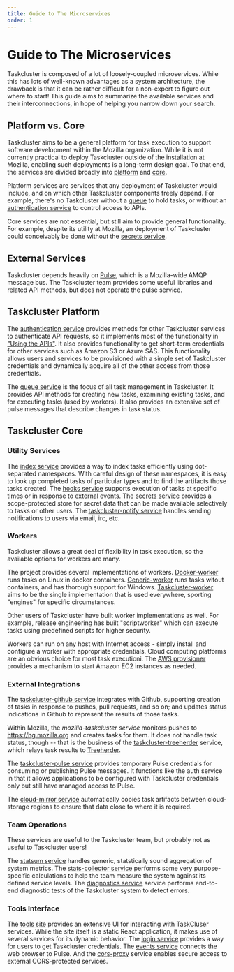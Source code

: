 ```yaml
---
title: Guide to The Microservices
order: 1
---
```


# Guide to The Microservices

Taskcluster is composed of a lot of loosely-coupled microservices.
While this has lots of well-known advantages as a system architecture, the drawback is that it can be rather difficult for a non-expert to figure out where to start!
This guide aims to summarize the available services and their interconnections, in hope of helping you narrow down your search.

## Platform vs. Core

Taskcluster aims to be a general platform for task execution to support software development within the Mozilla organization.
While it is not currently practical to deploy Taskcluster outside of the installation at Mozilla, enabling such deployments is a long-term design goal.
To that end, the services are divided broadly into [platform](platform) and [core](core).

Platform services are services that any deployment of Taskcluster would include, and on which other Taskcluster components freely depend.
For example, there's no Taskcluster without a [queue](platform/queue) to hold tasks, or without an [authentication service](platform/auth) to control access to APIs.

Core services are not essential, but still aim to provide general functionality.
For example, despite its utility at Mozilla, an deployment of Taskcluster could conceivably be done without the [secrets service](core/secrets).

## External Services

Taskcluster depends heavily on [Pulse](https://pulseguardian.mozilla.org/), which is a Mozilla-wide AMQP message bus.
The Taskcluster team provides some useful libraries and related API methods, but does not operate the pulse service.

## Taskcluster Platform

The [authentication service](platform/auth) provides methods for other Taskcluster services to authenticate API requests, so it implements most of the functionality in ["Using the APIs"](/docs/manual/integrations/apis).
It also provides functionality to get short-term credentials for other services such as Amazon S3 or Azure SAS.
This functionality allows users and services to be provisioned with a simple set of Taskcluster credentials and dynamically acquire all of the other access from those credentials.

The [queue service](platform/queue) is the focus of all task management in Taskcluster.
It provides API methods for creating new tasks, examining existing tasks, and for executing tasks (used by workers).
It also provides an extensive set of pulse messages that describe changes in task status.

## Taskcluster Core

### Utility Services

The [index service](core/index) provides a way to index tasks efficiently using dot-separated namespaces.
With careful design of these namespaces, it is easy to look up completed tasks of particular types and to find the artifacts those tasks created.
The [hooks service](core/hooks) supports execution of tasks at specific times or in response to external events.
The [secrets service](core/secrets) provides a scope-protected store for secret data that can be made available selectively to tasks or other users.
The [taskcluster-notify service](core/taskcluster-notify) handles sending notifications to users via email, irc, etc.

### Workers

Taskcluster allows a great deal of flexibility in task execution, so the available options for workers are many.

The project provides several implementations of workers.
[Docker-worker](workers/docker-worker) runs tasks on Linux in docker containers.
[Generic-worker](workers/generic-worker) runs tasks witout containers, and has thorough support for Windows.
[Taskcluster-worker](workers/taskcluster-worker) aims to be the single implementation that is used everywhere, sporting "engines" for specific circumstances.

Other users of Taskcluster have built worker implementations as well.
For example, release engineering has built "scriptworker" which can execute tasks using predefined scripts for higher security.

Workers can run on any host with Internet access - simply install and configure a worker with appropriate credentials.
Cloud computing platforms are an obvious choice for most task executioni.
The [AWS provisioner](integrations/aws-provisioner) provides a mechanism to start Amazon EC2 instances as needed.

### External Integrations

The [taskcluster-github service](integrations/github) integrates with Github, supporting creation of tasks in response to pushes, pull requests, and so on; and updates status indications in Github to represent the results of those tasks.

Within Mozilla, the *mozilla-taskcluster service* monitors pushes to https://hg.mozilla.org and creates tasks for them.
It does not handle task status, though -- that is the business of the [taskcluster-treeherder](integrations/treeherder) service, which relays task results to [Treeherder](https://treeherder.mozilla.org).

The [taskcluster-pulse service](integrations/taskcluster-pulse) provides temporary Pulse credentials for consuming or publishing Pulse messages.
It functions like the auth service in that it allows applications to be configured with Taskcluster credentials only but still have managed access to Pulse.

The [cloud-mirror service](integrations/cloud-mirror) automatically copies task artifacts between cloud-storage regions to ensure that data close to where it is required.

### Team Operations

These services are useful to the Taskcluster team, but probably not as useful to Taskcluster users!

The [statsum service](operations/statsum) handles generic, statstically sound aggregation of system metrics.
The [stats-collector service](operations/stats-collector) performs some very purpose-specific calculations to help the team measure the system against its defined service levels.
The [diagnostics service](operations/diagnostics) service performs end-to-end diagnostic tests of the Taskcluster system to detect errors.

### Tools Interface

The [tools site](https://tools.taskcluster.net/) provides an extensive UI for interacting with TaskCluser services.
While the site itself is a static React application, it makes use of several services for its dynamic behavior.
The [login service](integrations/login) provides a way for users to get Taskcluster credentials.
The [events service](core/events) connects the web browser to Pulse.
And the [cors-proxy](core/cors-proxy) service enables secure access to external CORS-protected services.
